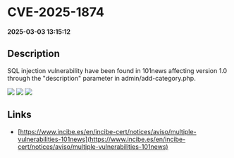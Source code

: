 # CVE-2025-1874

**2025-03-03 13:15:12**

## Description
SQL injection vulnerability have been found in 101news affecting version 1.0 through the "description" parameter in admin/add-category.php.

![](https://img.shields.io/static/v1?label=Score&message=9.3&color=red)
![](https://img.shields.io/static/v1?label=Severity&message=CRITICAL&color=red)
![](https://img.shields.io/static/v1?label=CWE&message=SQL&color=green)

## Links
- [https://www.incibe.es/en/incibe-cert/notices/aviso/multiple-vulnerabilities-101news](https://www.incibe.es/en/incibe-cert/notices/aviso/multiple-vulnerabilities-101news)
